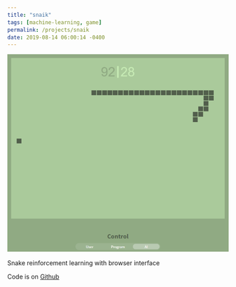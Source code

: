 ```yaml
---
title: "snaik"
tags: [machine-learning, game]
permalink: /projects/snaik
date: 2019-08-14 06:00:14 -0400
---
```


<a href="https://github.com/parameterized/snaik" target="_blank">![](/img/projects/snaik.png)</a>

Snake reinforcement learning with browser interface

Code is on [Github](https://github.com/parameterized/snaik)

